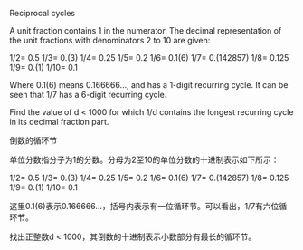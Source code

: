 Reciprocal cycles

A unit fraction contains 1 in the numerator. The decimal representation of the unit fractions with denominators 2 to 10 are given:

1/2= 0.5
1/3= 0.(3)
1/4= 0.25
1/5= 0.2
1/6= 0.1(6)
1/7= 0.(142857)
1/8= 0.125
1/9= 0.(1)
1/10= 0.1

Where 0.1(6) means 0.166666…, and has a 1-digit recurring cycle. It can be seen that 1/7 has a 6-digit recurring cycle.

Find the value of d < 1000 for which 1/d contains the longest recurring cycle in its decimal fraction part.

倒数的循环节

单位分数指分子为1的分数。分母为2至10的单位分数的十进制表示如下所示：

1/2= 0.5
1/3= 0.(3)
1/4= 0.25
1/5= 0.2
1/6= 0.1(6)
1/7= 0.(142857)
1/8= 0.125
1/9= 0.(1)
1/10= 0.1

这里0.1(6)表示0.166666…，括号内表示有一位循环节。可以看出，1/7有六位循环节。

找出正整数d < 1000，其倒数的十进制表示小数部分有最长的循环节。